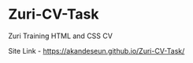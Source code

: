 # Zuri-CV-Task

Zuri Training HTML and CSS CV

Site Link - https://akandeseun.github.io/Zuri-CV-Task/
